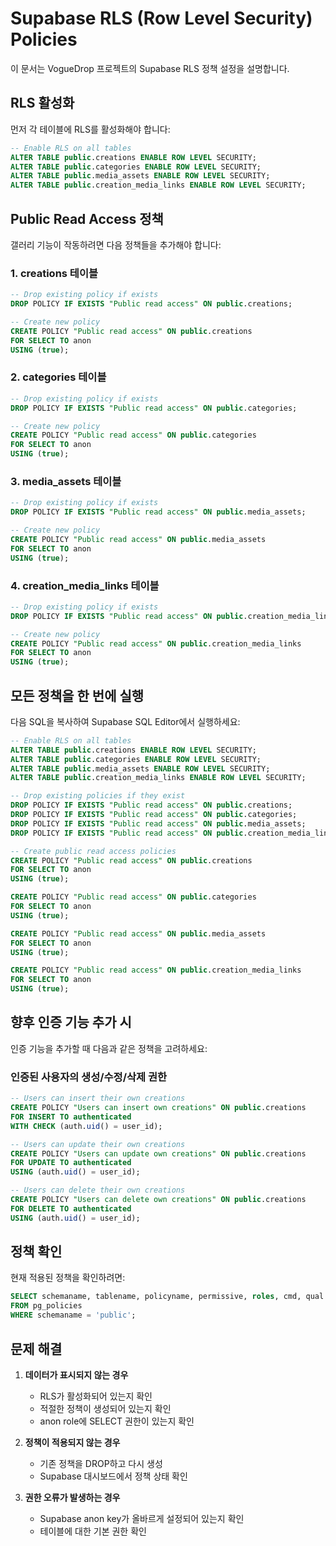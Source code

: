 # Supabase RLS (Row Level Security) Policies

이 문서는 VogueDrop 프로젝트의 Supabase RLS 정책 설정을 설명합니다.

## RLS 활성화

먼저 각 테이블에 RLS를 활성화해야 합니다:

```sql
-- Enable RLS on all tables
ALTER TABLE public.creations ENABLE ROW LEVEL SECURITY;
ALTER TABLE public.categories ENABLE ROW LEVEL SECURITY;
ALTER TABLE public.media_assets ENABLE ROW LEVEL SECURITY;
ALTER TABLE public.creation_media_links ENABLE ROW LEVEL SECURITY;
```

## Public Read Access 정책

갤러리 기능이 작동하려면 다음 정책들을 추가해야 합니다:

### 1. creations 테이블
```sql
-- Drop existing policy if exists
DROP POLICY IF EXISTS "Public read access" ON public.creations;

-- Create new policy
CREATE POLICY "Public read access" ON public.creations
FOR SELECT TO anon
USING (true);
```

### 2. categories 테이블
```sql
-- Drop existing policy if exists
DROP POLICY IF EXISTS "Public read access" ON public.categories;

-- Create new policy
CREATE POLICY "Public read access" ON public.categories
FOR SELECT TO anon
USING (true);
```

### 3. media_assets 테이블
```sql
-- Drop existing policy if exists
DROP POLICY IF EXISTS "Public read access" ON public.media_assets;

-- Create new policy
CREATE POLICY "Public read access" ON public.media_assets
FOR SELECT TO anon
USING (true);
```

### 4. creation_media_links 테이블
```sql
-- Drop existing policy if exists
DROP POLICY IF EXISTS "Public read access" ON public.creation_media_links;

-- Create new policy
CREATE POLICY "Public read access" ON public.creation_media_links
FOR SELECT TO anon
USING (true);
```

## 모든 정책을 한 번에 실행

다음 SQL을 복사하여 Supabase SQL Editor에서 실행하세요:

```sql
-- Enable RLS on all tables
ALTER TABLE public.creations ENABLE ROW LEVEL SECURITY;
ALTER TABLE public.categories ENABLE ROW LEVEL SECURITY;
ALTER TABLE public.media_assets ENABLE ROW LEVEL SECURITY;
ALTER TABLE public.creation_media_links ENABLE ROW LEVEL SECURITY;

-- Drop existing policies if they exist
DROP POLICY IF EXISTS "Public read access" ON public.creations;
DROP POLICY IF EXISTS "Public read access" ON public.categories;
DROP POLICY IF EXISTS "Public read access" ON public.media_assets;
DROP POLICY IF EXISTS "Public read access" ON public.creation_media_links;

-- Create public read access policies
CREATE POLICY "Public read access" ON public.creations
FOR SELECT TO anon
USING (true);

CREATE POLICY "Public read access" ON public.categories
FOR SELECT TO anon
USING (true);

CREATE POLICY "Public read access" ON public.media_assets
FOR SELECT TO anon
USING (true);

CREATE POLICY "Public read access" ON public.creation_media_links
FOR SELECT TO anon
USING (true);
```

## 향후 인증 기능 추가 시

인증 기능을 추가할 때 다음과 같은 정책을 고려하세요:

### 인증된 사용자의 생성/수정/삭제 권한
```sql
-- Users can insert their own creations
CREATE POLICY "Users can insert own creations" ON public.creations
FOR INSERT TO authenticated
WITH CHECK (auth.uid() = user_id);

-- Users can update their own creations
CREATE POLICY "Users can update own creations" ON public.creations
FOR UPDATE TO authenticated
USING (auth.uid() = user_id);

-- Users can delete their own creations
CREATE POLICY "Users can delete own creations" ON public.creations
FOR DELETE TO authenticated
USING (auth.uid() = user_id);
```

## 정책 확인

현재 적용된 정책을 확인하려면:

```sql
SELECT schemaname, tablename, policyname, permissive, roles, cmd, qual
FROM pg_policies
WHERE schemaname = 'public';
```

## 문제 해결

1. **데이터가 표시되지 않는 경우**
   - RLS가 활성화되어 있는지 확인
   - 적절한 정책이 생성되어 있는지 확인
   - anon role에 SELECT 권한이 있는지 확인

2. **정책이 적용되지 않는 경우**
   - 기존 정책을 DROP하고 다시 생성
   - Supabase 대시보드에서 정책 상태 확인

3. **권한 오류가 발생하는 경우**
   - Supabase anon key가 올바르게 설정되어 있는지 확인
   - 테이블에 대한 기본 권한 확인